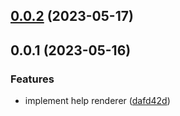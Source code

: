 ## [0.0.2](https://github.com/prostojs/cli-help/compare/v0.0.1...v0.0.2) (2023-05-17)



## 0.0.1 (2023-05-16)

### Features

-   implement help renderer ([dafd42d](https://github.com/prostojs/cli-help/commit/dafd42d63a33050671b4b43ba338fa45fcc0a3c4))

